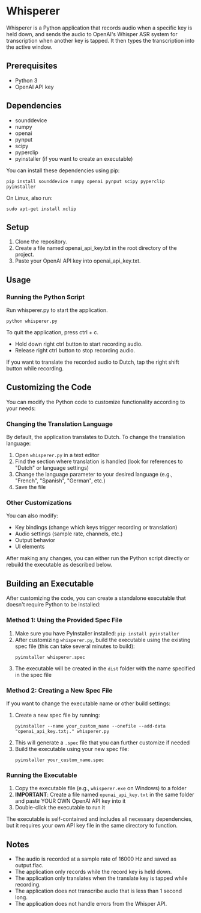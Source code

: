 # Whisperer

Whisperer is a Python application that records audio when a specific key is held down, and sends the audio to OpenAI's Whisper ASR system for transcription when another key is tapped. It then types the transcription into the active window.

## Prerequisites

- Python 3
- OpenAI API key

## Dependencies

- sounddevice
- numpy
- openai
- pynput
- scipy
- pyperclip
- pyinstaller (if you want to create an executable)

You can install these dependencies using pip:

```
pip install sounddevice numpy openai pynput scipy pyperclip pyinstaller
```

On Linux, also run:

```
sudo apt-get install xclip
```

## Setup

1. Clone the repository.
2. Create a file named openai_api_key.txt in the root directory of the project.
3. Paste your OpenAI API key into openai_api_key.txt.


## Usage

### Running the Python Script

Run whisperer.py to start the application.

```
python whisperer.py
```

To quit the application, press ctrl + c.

- Hold down right ctrl button to start recording audio.
- Release right ctrl button to stop recording audio.

If you want to translate the recorded audio to Dutch, tap the right shift button while recording.

## Customizing the Code

You can modify the Python code to customize functionality according to your needs:

### Changing the Translation Language

By default, the application translates to Dutch. To change the translation language:

1. Open `whisperer.py` in a text editor
2. Find the section where translation is handled (look for references to "Dutch" or language settings)
3. Change the language parameter to your desired language (e.g., "French", "Spanish", "German", etc.)
4. Save the file

### Other Customizations

You can also modify:
- Key bindings (change which keys trigger recording or translation)
- Audio settings (sample rate, channels, etc.)
- Output behavior
- UI elements

After making any changes, you can either run the Python script directly or rebuild the executable as described below.

## Building an Executable

After customizing the code, you can create a standalone executable that doesn't require Python to be installed:

### Method 1: Using the Provided Spec File

1. Make sure you have PyInstaller installed: `pip install pyinstaller`
2. After customizing `whisperer.py`, build the executable using the existing spec file (this can take several minutes to build):
   ```
   pyinstaller whisperer.spec
   ```
3. The executable will be created in the `dist` folder with the name specified in the spec file

### Method 2: Creating a New Spec File

If you want to change the executable name or other build settings:

1. Create a new spec file by running:
   ```
   pyinstaller --name your_custom_name --onefile --add-data "openai_api_key.txt;." whisperer.py
   ```
2. This will generate a `.spec` file that you can further customize if needed
3. Build the executable using your new spec file:
   ```
   pyinstaller your_custom_name.spec
   ```

### Running the Executable

1. Copy the executable file (e.g., `whisperer.exe` on Windows) to a folder
2. **IMPORTANT**: Create a file named `openai_api_key.txt` in the same folder and paste YOUR OWN OpenAI API key into it
3. Double-click the executable to run it

The executable is self-contained and includes all necessary dependencies, but it requires your own API key file in the same directory to function.

## Notes

- The audio is recorded at a sample rate of 16000 Hz and saved as output.flac.
- The application only records while the record key is held down.
- The application only translates when the translate key is tapped while recording.
- The application does not transcribe audio that is less than 1 second long.
- The application does not handle errors from the Whisper API.
